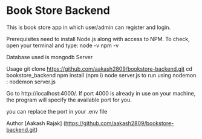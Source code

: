 # Book Store Backend
This is book store app in which user/admin can register and login.

Prerequisites
need to install Node.js along with access to NPM. To check, open your terminal and type:
node -v
npm -v

Database used is mongodb Server 

Usage
git clone https://github.com/aakash2809/bookstore-backend.git
cd bookstore_backend 
npm install (npm i) node server.js to run using nodemon : nodemon server.js

Go to http://localhost:4000/. If port 4000 is already in use on your machine, the program will specify the available port for you.

you can replace the port in your .env file

Author
[Aakash Rajak] (https://github.com/aakash2809/bookstore-backend.git)